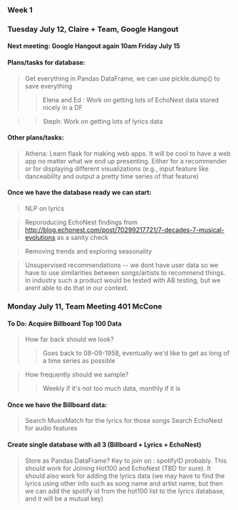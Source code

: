 ### Week 1

### Tuesday July 12, Claire + Team, Google Hangout

#### Next meeting: Google Hangout again 10am Friday July 15

#### Plans/tasks for database:
> Get everything in Pandas DataFrame, we can use pickle.dump() to save everything
>> Elena and Ed : Work on getting lots of EchoNest data stored nicely in a DF

>> Steph: Work on getting lots of lyrics data

#### Other plans/tasks:
> Athena: Learn flask for making web apps. It will be cool to have a web app no matter what we end up presenting. Either for a recommender or for displaying different visualizations (e.g., input feature like danceability and output a pretty time series of that feature)

#### Once we have the database ready we can start:
> NLP on lyrics

> Reporoducing EchoNest findings from http://blog.echonest.com/post/70299217721/7-decades-7-musical-evolutions as a sanity check

> Removing trends and exploring seasonality

> Unsupervised recommendations -- we dont have user data so we have to use similarities between songs/artists to recommend things. In industry such a product would be tested with AB testing, but we arent able to do that in our context. 
 


### Monday July 11, Team Meeting 401 McCone

#### To Do: Acquire Billboard Top 100 Data
> How far back should we look?
>> Goes back to 08-09-1958, eventually we'd like to get as long of a time series as possible

> How frequently should we sample?
>> Weekly if it's not too much data, monthly if it is

#### Once we have the Billboard data: 
> Search MusixMatch for the lyrics for those songs
> Search EchoNest for audio features

#### Create single database with all 3 (Billboard + Lyrics + EchoNest)
> Store as Pandas DataFrame?
> Key to join on : spotifyID probably. This should work for Joining Hot100 and EchoNest (TBD for sure). It should also work for adding the lyrics data (we may have to find the lyrics using other info such as song name and artist name, but then we can add the spotify id from the hot100 list to the lyrics database, and it will be a mutual key)
